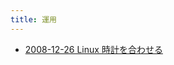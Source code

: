 ```yaml
---
title: 運用
---
```



- [2008-12-26 Linux 時計を合わせる](./../../../../d/2008/12/26/Linux_時計を合わせる.md)




